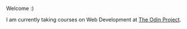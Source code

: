 Welcome :)

I am currently taking courses on Web Development at [The Odin Project](https://www.theodinproject.com/). 

<!---
rehhha/rehhha is a ✨ special ✨ repository because its `README.md` (this file) appears on your GitHub profile.
You can click the Preview link to take a look at your changes.
--->
